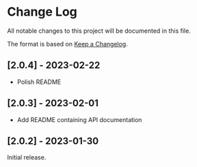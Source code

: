
# Change Log
All notable changes to this project will be documented in this file.

The format is based on [Keep a Changelog](http://keepachangelog.com/).

## [2.0.4] - 2023-02-22

* Polish README

## [2.0.3] - 2023-02-01

* Add README containing API documentation

## [2.0.2] - 2023-01-30

Initial release.
